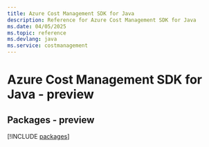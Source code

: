 ```yaml
---
title: Azure Cost Management SDK for Java
description: Reference for Azure Cost Management SDK for Java
ms.date: 04/05/2025
ms.topic: reference
ms.devlang: java
ms.service: costmanagement
---
```

# Azure Cost Management SDK for Java - preview
## Packages - preview
[!INCLUDE [packages](cost-management-index.md)]